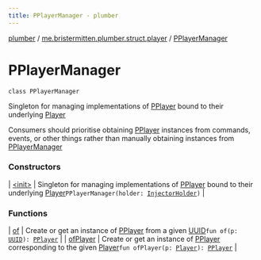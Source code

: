 ```yaml
---
title: PPlayerManager - plumber
---
```


[plumber](../../index.html) / [me.bristermitten.plumber.struct.player](../index.html) / [PPlayerManager](./index.html)

# PPlayerManager

`class PPlayerManager`

Singleton for managing implementations of [PPlayer](../-p-player/index.html) bound to their underlying [Player](https://hub.spigotmc.org/javadocs/spigot/org/bukkit/entity/Player.html)

Consumers should prioritise obtaining [PPlayer](../-p-player/index.html) instances from commands, events, or other things
rather than manually obtaining instances from [PPlayerManager](./index.html)

### Constructors

| [&lt;init&gt;](-init-.html) | Singleton for managing implementations of [PPlayer](../-p-player/index.html) bound to their underlying [Player](https://hub.spigotmc.org/javadocs/spigot/org/bukkit/entity/Player.html)`PPlayerManager(holder: `[`InjectorHolder`](../../me.bristermitten.plumber.boot/-injector-holder/index.html)`)` |

### Functions

| [of](of.html) | Create or get an instance of [PPlayer](../-p-player/index.html) from a given [UUID](https://docs.oracle.com/javase/6/docs/api/java/util/UUID.html)`fun of(p: `[`UUID`](https://docs.oracle.com/javase/6/docs/api/java/util/UUID.html)`): `[`PPlayer`](../-p-player/index.html) |
| [ofPlayer](of-player.html) | Create or get an instance of [PPlayer](../-p-player/index.html) corresponding to the given [Player](https://hub.spigotmc.org/javadocs/spigot/org/bukkit/entity/Player.html)`fun ofPlayer(p: `[`Player`](https://hub.spigotmc.org/javadocs/spigot/org/bukkit/entity/Player.html)`): `[`PPlayer`](../-p-player/index.html) |

